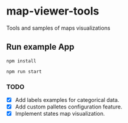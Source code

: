 # map-viewer-tools
Tools and samples of maps visualizations

## Run example App

```
npm install
```

```
npm run start
```

### TODO

- [x] Add labels examples for categorical data.
- [x] Add custom palletes configuration feature.
- [x] Implement states map visualization.